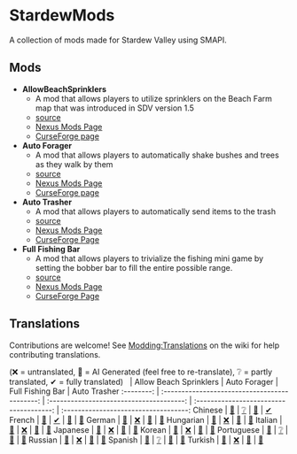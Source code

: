 ﻿# StardewMods

A collection of mods made for Stardew Valley using SMAPI.

## Mods

- **AllowBeachSprinklers**
  - A mod that allows players to utilize sprinklers on the Beach Farm map that was introduced in SDV version 1.5
  - [source](./src/AllowBeachSprinklers)
  - [Nexus Mods Page](https://www.nexusmods.com/stardewvalley/mods/7629)
  - [CurseForge page](https://www.curseforge.com/stardewvalley/mods/allow-beach-sprinklers)
- **Auto Forager**
  - A mod that allows players to automatically shake bushes and trees as they walk by them
  - [source](./src/AutoForager)
  - [Nexus Mods Page](https://www.nexusmods.com/stardewvalley/mods/7736)
  - [CurseForge page](https://www.curseforge.com/stardewvalley/mods/auto-forager)
- **Auto Trasher**
  - A mod that allows players to automatically send items to the trash
  - [source](./src/AutoTrasher)
  - [Nexus Mods Page](https://www.nexusmods.com/stardewvalley/mods/23663)
  - [CurseForge Page](https://www.curseforge.com/stardewvalley/mods/auto-trasher)
- **Full Fishing Bar**
  - A mod that allows players to trivialize the fishing mini game by setting the bobber bar to fill the entire possible range.
  - [source](./src/FullFishingBar)
  - [Nexus Mods Page](https://www.nexusmods.com/stardewvalley/mods/23006)
  - [CurseForge Page](https://www.curseforge.com/stardewvalley/mods/full-fishing-bar)

## Translations

Contributions are welcome! See [Modding:Translations](https://stardewvalleywiki.com/Modding:Translations)
on the wiki for help contributing translations.

(❌ = untranslated, 🤖 = AI Generated (feel free to re-translate), ❔ = partly translated, ✔ = fully translated)
&nbsp;     | Allow Beach Sprinklers                        | Auto Forager                             | Full Fishing Bar                        | Auto Trasher
:--------: | :-------------------------------------------: | :--------------------------------------: | :-------------------------------------: | :-----------------------------------:
Chinese    | [🤖](./src/AllowBeachSprinklers/i18n/zh.json) | [❔](./src/AutoForager/i18n/zh.json)    | [🤖](./src/FullFishingBar/i18n/zh.json) | [✔](./src/AutoTrasher/i18n/zh.json)
French     | [🤖](./src/AllowBeachSprinklers/i18n/fr.json) | [✔](./src/AutoForager/i18n/fr.json)     | [🤖](./src/FullFishingBar/i18n/fr.json) | [🤖](./src/AutoTrasher/i18n/fr.json)
German     | [🤖](./src/AllowBeachSprinklers/i18n/de.json) | [❌](./src/AutoForager/i18n)            | [🤖](./src/FullFishingBar/i18n/de.json) | [🤖](./src/AutoTrasher/i18n/de.json)
Hungarian  | [🤖](./src/AllowBeachSprinklers/i18n/hu.json) | [❌](./src/AutoForager/i18n)            | [🤖](./src/FullFishingBar/i18n/hu.json) | [🤖](./src/AutoTrasher/i18n/hu.json)
Italian    | [🤖](./src/AllowBeachSprinklers/i18n/it.json) | [❌](./src/AutoForager/i18n)            | [🤖](./src/FullFishingBar/i18n/it.json) | [🤖](./src/AutoTrasher/i18n/it.json)
Japanese   | [🤖](./src/AllowBeachSprinklers/i18n/ja.json) | [❌](./src/AutoForager/i18n)            | [🤖](./src/FullFishingBar/i18n/ja.json) | [🤖](./src/AutoTrasher/i18n/ja.json)
Korean     | [🤖](./src/AllowBeachSprinklers/i18n/ko.json) | [❌](./src/AutoForager/i18n)            | [🤖](./src/FullFishingBar/i18n/ko.json) | [🤖](./src/AutoTrasher/i18n/ko.json)
Portuguese | [🤖](./src/AllowBeachSprinklers/i18n/pt.json) | [❔](./src/AutoForager/i18n/pt-BR.json) | [🤖](./src/FullFishingBar/i18n/pt.json) | [🤖](./src/AutoTrasher/i18n/pt.json)
Russian    | [🤖](./src/AllowBeachSprinklers/i18n/ru.json) | [❌](./src/AutoForager/i18n)            | [🤖](./src/FullFishingBar/i18n/ru.json) | [🤖](./src/AutoTrasher/i18n/ru.json)
Spanish    | [🤖](./src/AllowBeachSprinklers/i18n/es.json) | [❔](./src/AutoForager/i18n/es.json)    | [🤖](./src/FullFishingBar/i18n/es.json) | [🤖](./src/AutoTrasher/i18n/es.json)
Turkish    | [🤖](./src/AllowBeachSprinklers/i18n/tr.json) | [❌](./src/AutoForager/i18n)            | [🤖](./src/FullFishingBar/i18n/tr.json) | [🤖](./src/AutoTrasher/i18n/tr.json)
